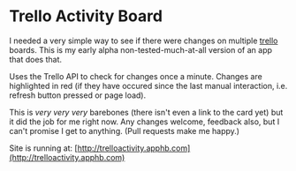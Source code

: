 Trello Activity Board
=============

I needed a very simple way to see if there were changes on multiple [trello](http://trello.com) boards. This is my early alpha non-tested-much-at-all version of an app that does that.

Uses the Trello API to check for changes once a minute. Changes are highlighted in red (if they have occured since the last manual interaction, i.e. refresh button pressed or page load). 

This is *very very very* barebones (there isn't even a link to the card yet) but it did the job for me right now. Any changes welcome, feedback also, but I can't promise I get to anything. (Pull requests make me happy.)

Site is running at: [http://trelloactivity.apphb.com](http://trelloactivity.apphb.com)